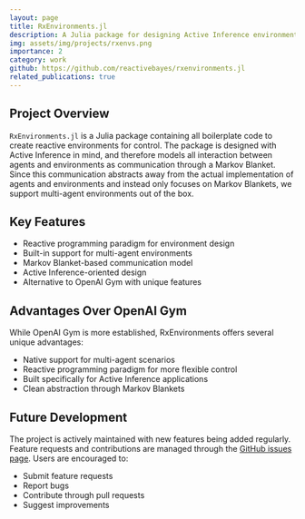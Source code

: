 ```yaml
---
layout: page
title: RxEnvironments.jl
description: A Julia package for designing Active Inference environments
img: assets/img/projects/rxenvs.png
importance: 2
category: work
github: https://github.com/reactivebayes/rxenvironments.jl
related_publications: true
---
```


## Project Overview

`RxEnvironments.jl` is a Julia package containing all boilerplate code to create reactive environments for control. The package is designed with Active Inference in mind, and therefore models all interaction between agents and environments as communication through a Markov Blanket. Since this communication abstracts away from the actual implementation of agents and environments and instead only focuses on Markov Blankets, we support multi-agent environments out of the box.

## Key Features

- Reactive programming paradigm for environment design
- Built-in support for multi-agent environments
- Markov Blanket-based communication model
- Active Inference-oriented design
- Alternative to OpenAI Gym with unique features

## Advantages Over OpenAI Gym

While OpenAI Gym is more established, RxEnvironments offers several unique advantages:

- Native support for multi-agent scenarios
- Reactive programming paradigm for more flexible control
- Built specifically for Active Inference applications
- Clean abstraction through Markov Blankets

## Future Development

The project is actively maintained with new features being added regularly. Feature requests and contributions are managed through the [GitHub issues page](https://github.com/biaslab/rxenvironments.jl/issues). Users are encouraged to:

- Submit feature requests
- Report bugs
- Contribute through pull requests
- Suggest improvements
